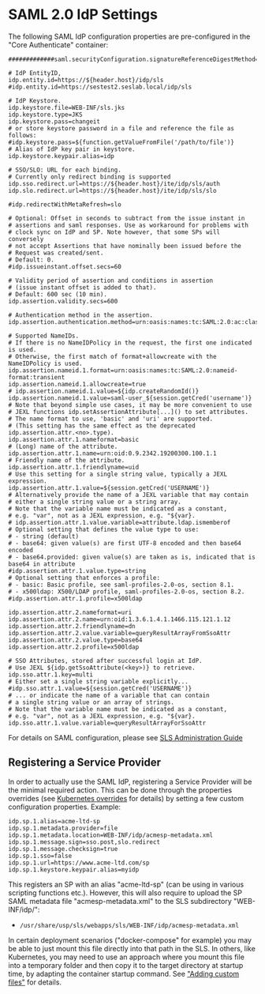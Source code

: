 # SAML 2.0 IdP Settings

The following SAML IdP configuration properties are pre-configured in the "Core Authenticate" container:

```properties
#############saml.securityConfiguration.signatureReferenceDigestMethod=http://www.w3.org/2001/04/xmlenc#sha512

# IdP EntityID,
idp.entity.id=https://${header.host}/idp/sls
#idp.entity.id=https://sestest2.seslab.local/idp/sls

# IdP Keystore.
idp.keystore.file=WEB-INF/sls.jks
idp.keystore.type=JKS
idp.keystore.pass=changeit
# or store keystore password in a file and reference the file as follows:
#idp.keystore.pass=${function.getValueFromFile('/path/to/file')}
# Alias of IdP key pair in keystore.
idp.keystore.keypair.alias=idp

# SSO/SLO: URL for each binding.
# Currently only redirect binding is supported
idp.sso.redirect.url=https://${header.host}/ite/idp/sls/auth
idp.slo.redirect.url=https://${header.host}/ite/idp/sls/slo

#idp.redirectWithMetaRefresh=slo

# Optional: Offset in seconds to subtract from the issue instant in
# assertions and saml responses. Use as workaround for problems with
# clock sync on IdP and SP. Note however, that some SPs will conversely
# not accept Assertions that have nominally been issued before the
# Request was created/sent.
# Default: 0.
#idp.issueinstant.offset.secs=60

# Validity period of assertion and conditions in assertion
# (issue instant offset is added to that).
# Default: 600 sec (10 min).
idp.assertion.validity.secs=600

# Authentication method in the assertion.
idp.assertion.authentication.method=urn:oasis:names:tc:SAML:2.0:ac:classes:Password

# Supported NameIDs.
# If there is no NameIDPolicy in the request, the first one indicated is used.
# Otherwise, the first match of format+allowcreate with the NameIDPolicy is used.
idp.assertion.nameid.1.format=urn:oasis:names:tc:SAML:2.0:nameid-format:transient
idp.assertion.nameid.1.allowcreate=true
# idp.assertion.nameid.1.value=${idp.createRandomId()}
idp.assertion.nameid.1.value=saml-user_${session.getCred('username')}
# Note that beyond simple use cases, it may be more convenient to use
# JEXL functions idp.setAssertionAttribute[...]() to set attributes.
# The name format to use, 'basic' and 'uri' are supported.
# (This setting has the same effect as the deprecated idp.assertion.attr.<no>.type).
idp.assertion.attr.1.nameformat=basic
# (Long) name of the attribute.
idp.assertion.attr.1.name=urn:oid:0.9.2342.19200300.100.1.1
# Friendly name of the attribute.
idp.assertion.attr.1.friendlyname=uid
# Use this setting for a single string value, typically a JEXL expression.
idp.assertion.attr.1.value=${session.getCred('USERNAME')}
# Alternatively provide the name of a JEXL variable that may contain
# either a single string value or a string array.
# Note that the variable name must be indicated as a constant,
# e.g. "var", not as a JEXL expression, e.g. "${var}.
# idp.assertion.attr.1.value.variable=attribute.ldap.ismemberof
# Optional setting that defines the value type to use:
# - string (default)
# - base64: given value(s) are first UTF-8 encoded and then base64 encoded
# - base64.provided: given value(s) are taken as is, indicated that is base64 in attribute
#idp.assertion.attr.1.value.type=string
# Optional setting that enforces a profile:
# - basic: Basic profile, see saml-profiles-2.0-os, section 8.1.
# - x500ldap: X500/LDAP profile, saml-profiles-2.0-os, section 8.2.
#idp.assertion.attr.1.profile=x500ldap

idp.assertion.attr.2.nameformat=uri
idp.assertion.attr.2.name=urn:oid:1.3.6.1.4.1.1466.115.121.1.12
idp.assertion.attr.2.friendlyname=dn
idp.assertion.attr.2.value.variable=queryResultArrayFromSsoAttr
idp.assertion.attr.2.value.type=base64
idp.assertion.attr.2.profile=x500ldap

# SSO Attributes, stored after successful login at IdP.
# Use JEXL ${idp.getSsoAttribute(<key>)} to retrieve.
idp.sso.attr.1.key=multi
# Either set a single string variable explicitly...
#idp.sso.attr.1.value=${session.getCred('USERNAME')}
# ... or indicate the name of a variable that can contain
# a single string value or an array of strings.
# Note that the variable name must be indicated as a constant,
# e.g. "var", not as a JEXL expression, e.g. "${var}.
idp.sso.attr.1.value.variable=queryResultArrayForSsoAttr
```

For details on SAML configuration, please see [SLS Administration Guide](files/%SLS_VERSION%/html-admin-guide/sls-adminguide.html#x10007_Heading1Tarsec_SAML_IdP_Adapter)

## Registering a Service Provider

In order to actually use the SAML IdP, registering a Service Provider will be the minimal required action. This can
be done through the properties overrides (see [Kubernetes overrides](config_k8s_overrides.md) for details) by setting a few custom configuration
properties. Example:

```properties
idp.sp.1.alias=acme-ltd-sp
idp.sp.1.metadata.provider=file
idp.sp.1.metadata.location=WEB-INF/idp/acmesp-metadata.xml
idp.sp.1.message.sign=sso.post,slo.redirect
idp.sp.1.message.checksign=true
idp.sp.1.sso=false
idp.sp.1.url=https://www.acme-ltd.com/sp
idp.sp.1.keystore.keypair.alias=myidp
```
This registers an SP with an alias "acme-ltd-sp" (can be using in various scripting functions etc.). However, this will
also require to upload the SP SAML metadata file "acmesp-metadata.xml" to the SLS subdirectory "WEB-INF/idp/":

- ```/usr/share/usp/sls/webapps/sls/WEB-INF/idp/acmesp-metadata.xml```

In certain deployment scenarios ("docker-compose" for example) you may be able to just mount this file directly into that
path in the SLS. In others, like Kubernetes, you may need to use an approach where you mount this file into a temporary 
folder and then copy it to the target directory at startup time, by adapting the container startup command. See 
["Adding custom files"](config_k8s_files.md) for details.